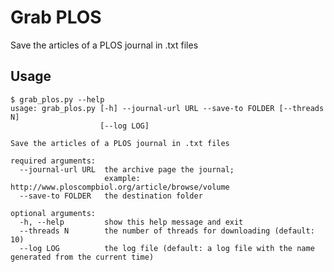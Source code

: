 # Grab PLOS
Save the articles of a PLOS journal in .txt files

## Usage

    $ grab_plos.py --help
    usage: grab_plos.py [-h] --journal-url URL --save-to FOLDER [--threads N]
                        [--log LOG]
    
    Save the articles of a PLOS journal in .txt files

    required arguments:
      --journal-url URL  the archive page the journal; 
                         example: http://www.ploscompbiol.org/article/browse/volume
      --save-to FOLDER   the destination folder
    
    optional arguments:
      -h, --help         show this help message and exit
      --threads N        the number of threads for downloading (default: 10)
      --log LOG          the log file (default: a log file with the name generated from the current time)
